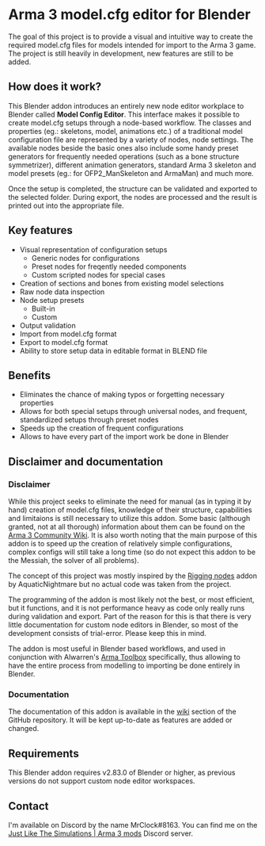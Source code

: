 # Arma 3 model.cfg editor for Blender

The goal of this project is to provide a visual and intuitive way to create the required model.cfg files for models intended for import to the Arma 3 game.
The project is still heavily in development, new features are still to be added.

## How does it work?

This Blender addon introduces an entirely new node editor workplace to Blender called **Model Config Editor**. This interface makes it possible to create model.cfg setups through a node-based workflow. The classes and properties (eg.: skeletons, model, animations etc.) of a traditional model configuration file are represented by a variety of nodes, node settings. The available nodes beside the basic ones also include some handy preset generators for frequently needed operations (such as a bone structure symmetrizer), different animation generators, standard Arma 3 skeleton and model presets (eg.: for OFP2_ManSkeleton and ArmaMan) and much more.

Once the setup is completed, the structure can be validated and exported to the selected folder. During export, the nodes are processed and the result is printed out into the appropriate file.

## Key features
- Visual representation of configuration setups
  - Generic nodes for configurations
  - Preset nodes for freqently needed components
  - Custom scripted nodes for special cases
- Creation of sections and bones from existing model selections
- Raw node data inspection
- Node setup presets
  - Built-in
  - Custom
- Output validation
- Import from model.cfg format
- Export to model.cfg format
- Ability to store setup data in editable format in BLEND file

## Benefits
- Eliminates the chance of making typos or forgetting necessary properties
- Allows for both special setups through universal nodes, and frequent, standardized setups through preset nodes
- Speeds up the creation of frequent configurations
- Allows to have every part of the import work be done in Blender

## Disclaimer and documentation
### Disclaimer
While this project seeks to eliminate the need for manual (as in typing it by hand) creation of model.cfg files, knowledge of their structure, capabilities and limitaions is still necessary to utilize this addon. Some basic (although granted, not at all thorough) information about them can be found on the [Arma 3 Community Wiki](https://community.bistudio.com/wiki/Model_Config). It is also worth noting that the main purpose of this addon is to speed up the creation of relatively simple configurations, complex configs will still take a long time (so do not expect this addon to be the Messiah, the solver of all problems).

The concept of this project was mostly inspired by the [Rigging nodes](https://gitlab.com/AquaticNightmare/rigging_nodes/-/releases) addon by AquaticNightmare but no actual code was taken from the project.

The programming of the addon is most likely not the best, or most efficient, but it functions, and it is not performance heavy as code only really runs during validation and export. Part of the reason for this is that there is very little documentation for custom node editors in Blender, so most of the development consists of trial-error. Please keep this in mind.

The addon is most useful in Blender based workflows, and used in conjunction with Alwarren's [Arma Toolbox](https://github.com/AlwarrenSidh/ArmAToolbox) specifically, thus allowing to have the entire process from modelling to importing be done entirely in Blender.

### Documentation
The documentation of this addon is available in the [wiki](https://github.com/MrClock8163/BlenderModelCfgEditor/wiki) section of the GitHub repository. It will be kept up-to-date as features are added or changed.

## Requirements
This Blender addon requires v2.83.0 of Blender or higher, as previous versions do not support custom node editor workspaces.

## Contact
I'm available on Discord by the name MrClock#8163. You can find me on the [Just Like The Simulations | Arma 3 mods](https://discord.gg/KQSBDF3) Discord server.
